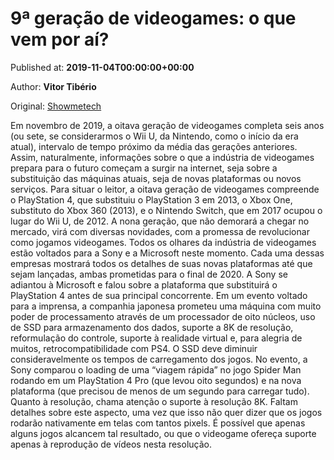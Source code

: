 
# 9ª geração de videogames: o que vem por aí?

Published at: **2019-11-04T00:00:00+00:00**

Author: **Vitor Tibério**

Original: [Showmetech](https://www.showmetech.com.br/9a-geracao-videogames-o-que-vem-por-ai/)

Em novembro de 2019, a oitava geração de videogames completa seis anos (ou sete, se considerarmos o Wii U, da Nintendo, como o início da era atual), intervalo de tempo próximo da média das gerações anteriores. Assim, naturalmente, informações sobre o que a indústria de videogames prepara para o futuro começam a surgir na internet, seja sobre a substituição das máquinas atuais, seja de novas plataformas ou novos serviços.
Para situar o leitor, a oitava geração de videogames compreende o PlayStation 4, que substituiu o PlayStation 3 em 2013, o Xbox One, substituto do Xbox 360 (2013), e o Nintendo Switch, que em 2017 ocupou o lugar do Wii U, de 2012. A nona geração, que não demorará a chegar no mercado, virá com diversas novidades, com a promessa de revolucionar como jogamos videogames.
Todos os olhares da indústria de videogames estão voltados para a Sony e a Microsoft neste momento. Cada uma dessas empresas mostrará todos os detalhes de suas novas plataformas até que sejam lançadas, ambas prometidas para o final de 2020.
A Sony se adiantou à Microsoft e falou sobre a plataforma que substituirá o PlayStation 4 antes de sua principal concorrente. Em um evento voltado para a imprensa, a companhia japonesa prometeu uma máquina com muito poder de processamento através de um processador de oito núcleos, uso de SSD para armazenamento dos dados, suporte a 8K de resolução, reformulação do controle, suporte à realidade virtual e, para alegria de muitos, retrocompatibilidade com PS4.
O SSD deve diminuir consideravelmente os tempos de carregamento dos jogos. No evento, a Sony comparou o loading de uma “viagem rápida” no jogo Spider Man rodando em um PlayStation 4 Pro (que levou oito segundos) e na nova plataforma (que precisou de menos de um segundo para carregar tudo).
Quanto à resolução, chama atenção o suporte à resolução 8K. Faltam detalhes sobre este aspecto, uma vez que isso não quer dizer que os jogos rodarão nativamente em telas com tantos pixels. É possível que apenas alguns jogos alcancem tal resultado, ou que o videogame ofereça suporte apenas à reprodução de vídeos nesta resolução.
